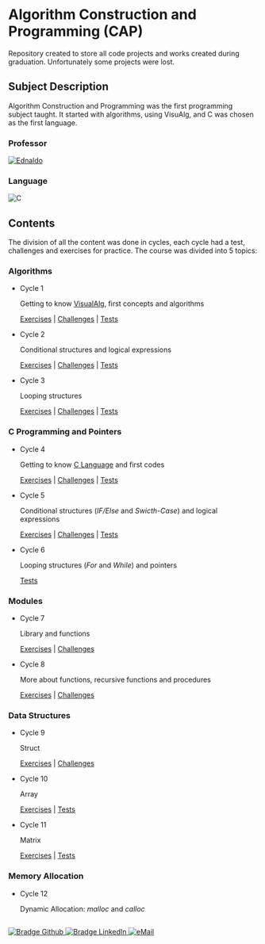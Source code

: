 # Algorithm Construction and Programming (CAP)

Repository created to store all code projects and works created during graduation. Unfortunately some projects were lost.

## Subject Description

Algorithm Construction and Programming was the first programming subject taught. It started with algorithms, using VisuAlg, and C was chosen as the first language.

### Professor
[![Ednaldo](https://img.shields.io/badge/Ednaldo_Brigante_Pizzolato-%2300599C.svg?style=for-the-badge&logo=GoogleScholar&logoColor=white)](https://site.dc.ufscar.br/docente/5cd02f6968371e00162127f6)

### Language
![C](https://img.shields.io/badge/c-DA1F26?style=for-the-badge&logo=c&logoColor=white)


## Contents
The division of all the content was done in cycles, each cycle had a test, challenges and exercises for practice. The course was divided into 5 topics:

### Algorithms
* Cycle 1

    Getting to know [VisualAlg](https://visualg3.com.br), first concepts and algorithms

    [Exercises](Exercises/Cycle%201/) | [Challenges](Challenges/Cycle%201/) | [Tests](Tests/Cycle%201/)

* Cycle 2
    
    Conditional structures and logical expressions

    [Exercises](Exercises/Cycle%202/) | [Challenges](Challenges/Cycle%202/) | [Tests](Tests/Cycle%202/)

* Cycle 3

    Looping structures

    [Exercises](Exercises/Cycle%203/) | [Challenges](Challenges/Cycle%203/) | [Tests](Tests/Cycle%203/)



### C Programming and Pointers
* Cycle 4

    Getting to know [C Language](https://en.wikipedia.org/wiki/C_(programming_language)) and first codes

    [Exercises](Exercises/Cycle%204/) | [Challenges](Challenges/Cycle%204/) | [Tests](Tests/Cycle%204/)

* Cycle 5

    Conditional structures (*IF/Else* and *Swicth-Case*) and logical expressions

    [Exercises](Exercises/Cycle%205/) | [Challenges](Challenges/Cycle%205/) | [Tests](Tests/Cycle%205/) 

* Cycle 6

    Looping structures (*For* and *While*) and pointers

    [Tests](Tests/Cycle%206/) 


### Modules
* Cycle 7

    Library and functions

    [Exercises](Exercises/Cycle%207/) | [Challenges](Challenges/Cycle%207/)

* Cycle 8

    More about functions, recursive functions and procedures

    [Exercises](Exercises/Cycle%208/) | [Challenges](Challenges/Cycle%208/)



### Data Structures
* Cycle 9

    Struct

    [Exercises](Exercises/Cycle%209/) | [Challenges](Challenges/Cycle%209/)

* Cycle 10

    Array

    [Exercises](Exercises/Cycle%210/) | [Tests](Tests/Cycle%2010/)

* Cycle 11

    Matrix

    [Exercises](Exercises/Cycle%211/) | [Tests](Tests/Cycle%2011/)



### Memory Allocation
* Cycle 12

    Dynamic Allocation: *malloc* and *calloc*


  ##

<div> 
    <a href="https://github.com/jorgeprj" target="_blank">
        <img src="https://img.shields.io/badge/-Github-000?logo=github&style=for-the-badge&logoColor=white" alt="Bradge Github" />
    </a>
    <a href="https://www.linkedin.com/in/jorgeprj" target="_blank">
        <img src="https://img.shields.io/badge/-LinkedIn-0077B5?logo=linkedin&style=for-the-badge&logoColor=white" alt="Bradge LinkedIn" />
    </a>
    <a href="mailto:jorgeprj2020@gmail.com-">
        <img alt="eMail" src="https://img.shields.io/badge/jorgeprj2020@gmail.com-D14836?style=for-the-badge&logo=gmail&logoColor=white" />
    </a>
</p>

